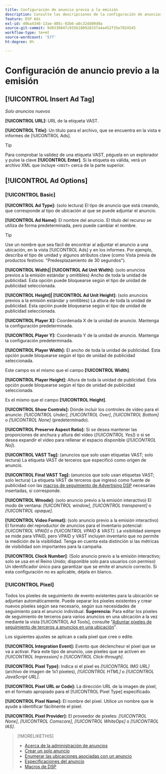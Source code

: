 ```yaml
---
title: Configuración de anuncio previo a la emisión
description: Consulte las descripciones de la configuración de anuncios disponibles para los anuncios previos a la emisión.
feature: DSP Ads
exl-id: d0ba4346-13ae-405c-92b6-a0c32dd09d0a
source-git-commit: 9d9330847c9356180928337a4a452f35e7024545
workflow-type: tm+mt
source-wordcount: '577'
ht-degree: 0%

---
```


# Configuración de anuncio previo a la emisión

## [!UICONTROL Insert Ad Tag]

*Solo anuncios nuevos*

**[!UICONTROL URL]:** URL de la etiqueta VAST.

**[!UICONTROL Title]:** Un título para el archivo, que se encuentra en la vista e informes de [!UICONTROL Ads].

>[!TIP]
>
> Para comprobar la validez de una etiqueta VAST, péguela en un explorador y pulse la clave **[!UICONTROL Enter]**. Si la etiqueta es válida, verá un archivo XML que incluye `<VAST>` cerca de la parte superior.

## [!UICONTROL Ad Options]

### [!UICONTROL Basic]

**[!UICONTROL Ad Type]:** (solo lectura) El tipo de anuncio que está creando, que corresponde al tipo de ubicación al que se puede adjuntar el anuncio.

**[!UICONTROL Ad Name]:** El nombre del anuncio. El título del recurso se utiliza de forma predeterminada, pero puede cambiar el nombre.

>[!TIP]
>
> Use un nombre que sea fácil de encontrar al adjuntar el anuncio a una ubicación, en la vista [!UICONTROL Ads] y en los informes. Por ejemplo, describa el tipo de unidad y algunos atributos clave (como Vista previa de productos festivos: &quot;Predesplazamiento de 30 segundos&quot;).

**[!UICONTROL Width]| [!UICONTROL Ad Unit Width]:** (solo anuncios previos a la emisión estándar y omitibles) Ancho de toda la unidad de publicidad. Esta opción puede bloquearse según el tipo de unidad de publicidad seleccionada.

**[!UICONTROL Height]| [!UICONTROL Ad Unit Height]:** (solo anuncios previos a la emisión estándar y omitibles) La altura de toda la unidad de publicidad. Esta opción puede bloquearse según el tipo de unidad de publicidad seleccionada.

**[!UICONTROL Player X]:** Coordenada X de la unidad de anuncio. Mantenga la configuración predeterminada.

**[!UICONTROL Player Y]:** Coordenada Y de la unidad de anuncio. Mantenga la configuración predeterminada.

**[!UICONTROL Player Width]:** El ancho de toda la unidad de publicidad. Esta opción puede bloquearse según el tipo de unidad de publicidad seleccionada.

Este campo es el mismo que el campo **[!UICONTROL Width]**.

**[!UICONTROL Player Height]:** Altura de toda la unidad de publicidad. Esta opción puede bloquearse según el tipo de unidad de publicidad seleccionada.

Es el mismo que el campo **[!UICONTROL Height]**.

**[!UICONTROL Show Controls]:** Dónde incluir los controles de vídeo para el anuncio: *[!UICONTROL Under]*, *[!UICONTROL Over]*, *[!UICONTROL Bottom]* o *[!UICONTROL None]* (predeterminado).

**[!UICONTROL Preserve Aspect Ratio]:** Si se desea mantener las proporciones de anchura y altura del vídeo (*[!UICONTROL Yes]*) o si se desea expandir el vídeo para rellenar el espacio disponible (*[!UICONTROL No]*).

**[!UICONTROL VAST Tag]:** (anuncios que solo usan etiquetas VAST; solo lectura) La etiqueta VAST de terceros que especificó como origen de anuncio.

**[!UICONTROL Final VAST Tag]:** (anuncios que solo usan etiquetas VAST; solo lectura) La etiqueta VAST de terceros que ingresó como fuente de publicidad con las [macros de seguimiento de Advertising DSP](/help/dsp/campaign-management/macros.md) necesarias insertadas, si corresponde.

**[!UICONTROL Wmode]:** (solo anuncio previo a la emisión interactivo) El modo de ventana: *[!UICONTROL window]*, *[!UICONTROL transparent]* o *[!UICONTROL opaque]*.

**[!UICONTROL Video Format]:** (solo anuncio previo a la emisión interactivo) El formato del reproductor de anuncios para el inventario potencial: *[!UICONTROL VPAID]* o *[!UICONTROL VPAID & VAST]*. La visibilidad siempre se mide para VPAID, pero VPAID y VAST incluyen inventario que no permite la medición de la visibilidad. Tenga en cuenta esta distinción si las métricas de visibilidad son importantes para la campaña.

**[!UICONTROL Clock Number]**: (Solo anuncio previo a la emisión interactivo; solo se usa en el Reino Unido; disponible solo para usuarios con permiso) Un identificador único para garantizar que se emite el anuncio correcto. Si esta configuración no es aplicable, déjela en blanco.

### [!UICONTROL Pixel]

Todos los píxeles de seguimiento de evento existentes para la ubicación se adjuntan automáticamente. Puede separar los píxeles existentes y crear nuevos píxeles según sea necesario, según sus necesidades de seguimiento para el anuncio individual. **Sugerencia:** Para editar los píxeles de seguimiento de terceros para varios anuncios en una ubicación a la vez mediante la vista [!UICONTROL Ad Tools], consulte &quot;[Adjuntar píxeles de seguimiento de terceros a anuncios en una ubicación](/help/dsp/campaign-management/ads/ad-pixel-attach-detach.md#attach-pixels-ads)&quot;.

Los siguientes ajustes se aplican a cada píxel que cree o edite.

**[!UICONTROL Integration Event]:** Evento que déclencheur el píxel que se va a activar. Para este tipo de anuncio, use píxeles que se activen en *[!UICONTROL Impression]* o *[!UICONTROL Click-through]*.

**[!UICONTROL Pixel Type]:** Indica si el píxel es *[!UICONTROL IMG URL]* (archivo de imagen de 1x1 píxeles), *[!UICONTROL HTML]* o *[!UICONTROL JavaScript URL]*.

**[!UICONTROL Pixel URL or Code]:** La dirección URL de la imagen de píxel, en el formato apropiado para el [!UICONTROL Pixel Type] especificado.

**[!UICONTROL Pixel Name]:** El nombre del píxel. Utilice un nombre que le ayude a identificar fácilmente el píxel.

**[!UICONTROL Pixel Provider]:** El proveedor de píxeles: *[!UICONTROL None]*, *[!UICONTROL Comscore]*, *[!UICONTROL WhiteOps]* o *[!UICONTROL IAS]*.

>[!MORELIKETHIS]
>
>* [Acerca de la administración de anuncios](ad-about.md)
>* [Crear un solo anuncio](ad-create.md)
>* [Enumerar las ubicaciones asociadas con un anuncio](/help/dsp/campaign-management/ads/ad-list-placements.md)
>* [Especificaciones del anuncio](ad-specs.md)
>* [Macros de DSP](/help/dsp/campaign-management/macros.md)
